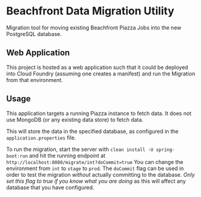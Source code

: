 # Beachfront Data Migration Utility

Migration tool for moving existing Beachfront Piazza Jobs into the new PostgreSQL database. 

## Web Application

This project is hosted as a web application such that it could be deployed into Cloud Foundry (assuming one creates a manifest) and run the Migration from that environment.

## Usage

This application targets a running Piazza instance to fetch data. It does not use MongoDB (or any existing data store) to fetch data.

This will store the data in the specified database, as configured in the `application.properties` file. 

To run the migration, start the server with `clean install -U spring-boot:run` and hit the running endpoint at `http://localhost:8080/migrate/int?doCommit=true`  You can change the environment from `int` to `stage` to `prod`. The `doCommit` flag can be used in order to test the migration _without_ actually committing to the database. *Only set this flag to true if you know what you are doing* as this will affect any database that you have configured.
